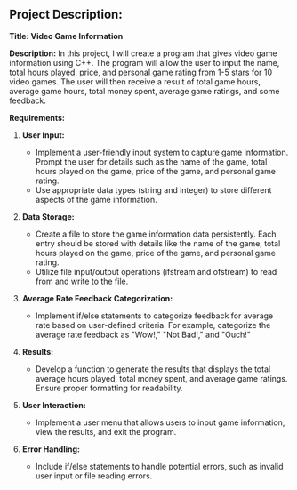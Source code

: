 ## Project Description:

**Title: Video Game Information**

**Description:**
In this project, I will create a program that gives video game information using C++. The program will allow the user to input the name, total hours played, price, and personal game rating from 1-5 stars for 10 video games. The user will then receive a result of total game hours, average game hours, total money spent, average game ratings, and some feedback.

**Requirements:**

1. **User Input:**
   - Implement a user-friendly input system to capture game information. Prompt the user for details such as the name of the game, total hours played on the game, price of the game, and personal game rating.
   - Use appropriate data types (string and integer) to store different aspects of the game information.

2. **Data Storage:**
   - Create a file to store the game information data persistently. Each entry should be stored with details like the name of the game, total hours played on the game, price of the game, and personal game rating.
   - Utilize file input/output operations (ifstream and ofstream) to read from and write to the file.

3. **Average Rate Feedback Categorization:**
   - Implement if/else statements to categorize feedback for average rate based on user-defined criteria. For example, categorize the average rate feedback as "Wow!," "Not Bad!," and "Ouch!"

4. **Results:**
   - Develop a function to generate the results that displays the total average hours played, total money spent, and average game ratings. Ensure proper formatting for readability.

5. **User Interaction:**
   - Implement a user menu that allows users to input game information, view the results, and exit the program.

6. **Error Handling:**
   - Include if/else statements to handle potential errors, such as invalid user input or file reading errors.

